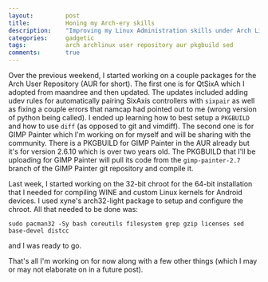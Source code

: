 ```yaml
---
layout:         post
title:          Honing my Arch-ery skills
description:    "Improving my Linux Administration skills under Arch Linux"
categories:     gadgetic
tags:           arch archlinux user repository aur pkgbuild sed
comments:       true
---
```


Over the previous weekend, I started working on a couple packages for the Arch User Repository (AUR for short). The first one is for QtSixA which I adopted from maandree and then updated. The updates included adding udev rules for 
automatically pairing SixAxis controllers with <code>sixpair</code> as well as fixing a couple errors that namcap had pointed out to me (wrong version of python being called). I ended up learning how to best setup a 
<code>PKGBUILD</code> and how to use <code>diff</code> (as opposed to git and vimdiff). The second one is for GIMP Painter which I'm working on for myself and will be sharing with the community. There is a PKGBUILD for 
GIMP Painter in the AUR already but it's for version 2.6.10 which is over two years old. The PKGBUILD that I'll be uploading for GIMP Painter will pull its code from the <code>gimp-painter-2.7</code> branch of the GIMP Painter 
git repository and compile it.

Last week, I started working on the 32-bit chroot for the 64-bit installation that I needed for compiling WINE and custom Linux kernels for Android devices. I used xyne's arch32-light package to setup and configure the chroot. 
All that needed to be done was:

    sudo pacman32 -Sy bash coreutils filesystem grep gzip licenses sed base-devel distcc

and I was ready to go.

That's all I'm working on for now along with a few other things (which I may or may not elaborate on in a future post).
